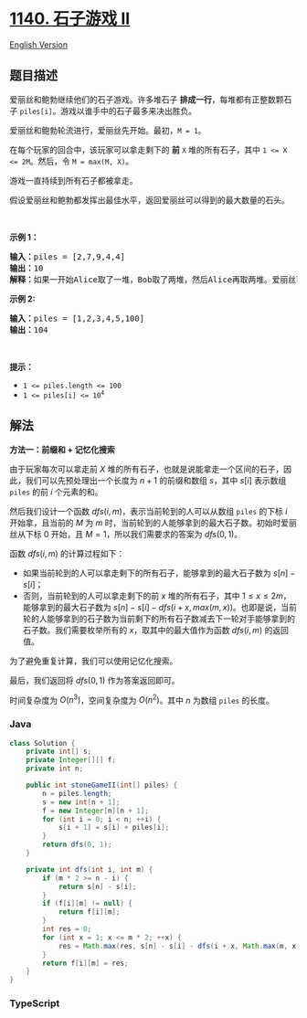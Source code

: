 # [1140. 石子游戏 II](https://leetcode.cn/problems/stone-game-ii)

[English Version](/solution/1100-1199/1140.Stone%20Game%20II/README_EN.md)

## 题目描述

<!-- 这里写题目描述 -->

<p>爱丽丝和鲍勃继续他们的石子游戏。许多堆石子&nbsp;<strong>排成一行</strong>，每堆都有正整数颗石子&nbsp;<code>piles[i]</code>。游戏以谁手中的石子最多来决出胜负。</p>

<p>爱丽丝和鲍勃轮流进行，爱丽丝先开始。最初，<code>M = 1</code>。</p>

<p>在每个玩家的回合中，该玩家可以拿走剩下的&nbsp;<strong>前</strong>&nbsp;<code>X</code>&nbsp;堆的所有石子，其中&nbsp;<code>1 &lt;= X &lt;= 2M</code>。然后，令&nbsp;<code>M = max(M, X)</code>。</p>

<p>游戏一直持续到所有石子都被拿走。</p>

<p>假设爱丽丝和鲍勃都发挥出最佳水平，返回爱丽丝可以得到的最大数量的石头。</p>

<p>&nbsp;</p>

<p><strong>示例 1：</strong></p>

<pre>
<strong>输入：</strong>piles = [2,7,9,4,4]
<strong>输出：</strong>10
<strong>解释：</strong>如果一开始Alice取了一堆，Bob取了两堆，然后Alice再取两堆。爱丽丝可以得到2 + 4 + 4 = 10堆。如果Alice一开始拿走了两堆，那么Bob可以拿走剩下的三堆。在这种情况下，Alice得到2 + 7 = 9堆。返回10，因为它更大。
</pre>

<p><strong>示例 2:</strong></p>

<pre>
<strong>输入：</strong>piles = [1,2,3,4,5,100]
<strong>输出：</strong>104
</pre>

<p>&nbsp;</p>

<p><strong>提示：</strong></p>

<ul>
	<li><code>1 &lt;= piles.length &lt;= 100</code></li>
	<li><meta charset="UTF-8" /><code>1 &lt;= piles[i]&nbsp;&lt;= 10<sup>4</sup></code></li>
</ul>

## 解法

**方法一：前缀和 + 记忆化搜索**

由于玩家每次可以拿走前 $X$ 堆的所有石子，也就是说能拿走一个区间的石子，因此，我们可以先预处理出一个长度为 $n+1$ 的前缀和数组 $s$，其中 $s[i]$ 表示数组 `piles` 的前 $i$ 个元素的和。

然后我们设计一个函数 $dfs(i, m)$，表示当前轮到的人可以从数组 `piles` 的下标 $i$ 开始拿，且当前的 $M$ 为 $m$ 时，当前轮到的人能够拿到的最大石子数。初始时爱丽丝从下标 $0$ 开始，且 $M=1$，所以我们需要求的答案为 $dfs(0, 1)$。

函数 $dfs(i, m)$ 的计算过程如下：

-   如果当前轮到的人可以拿走剩下的所有石子，能够拿到的最大石子数为 $s[n] - s[i]$；
-   否则，当前轮到的人可以拿走剩下的前 $x$ 堆的所有石子，其中 $1 \leq x \leq 2m$，能够拿到的最大石子数为 $s[n] - s[i] - dfs(i + x, max(m, x))$。也即是说，当前轮的人能够拿到的石子数为当前剩下的所有石子数减去下一轮对手能够拿到的石子数。我们需要枚举所有的 $x$，取其中的最大值作为函数 $dfs(i, m)$ 的返回值。

为了避免重复计算，我们可以使用记忆化搜索。

最后，我们返回将 $dfs(0, 1)$ 作为答案返回即可。

时间复杂度为 $O(n^3)$，空间复杂度为 $O(n^2)$。其中 $n$ 为数组 `piles` 的长度。

### **Java**

```java
class Solution {
    private int[] s;
    private Integer[][] f;
    private int n;

    public int stoneGameII(int[] piles) {
        n = piles.length;
        s = new int[n + 1];
        f = new Integer[n][n + 1];
        for (int i = 0; i < n; ++i) {
            s[i + 1] = s[i] + piles[i];
        }
        return dfs(0, 1);
    }

    private int dfs(int i, int m) {
        if (m * 2 >= n - i) {
            return s[n] - s[i];
        }
        if (f[i][m] != null) {
            return f[i][m];
        }
        int res = 0;
        for (int x = 1; x <= m * 2; ++x) {
            res = Math.max(res, s[n] - s[i] - dfs(i + x, Math.max(m, x)));
        }
        return f[i][m] = res;
    }
}
```

### **TypeScript**
